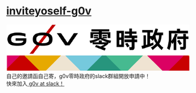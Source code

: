 # <a href="http://join.g0v.today/">inviteyoself-g0v</a>

<img src="/g0vsla-02.png">
<br>
<img src="/g0vsla-04.png">
<br>
自己的邀請函自己寄，g0v零時政府的slack群組開放申請中！<br>
快來加入<a href="http://join.g0v.today/"> g0v at slack！</a>
